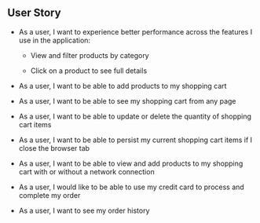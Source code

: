 ## User Story
* As a user, I want to experience better performance across the features I use in the application:

  * View and filter products by category

  * Click on a product to see full details

* As a user, I want to be able to add products to my shopping cart

* As a user, I want to be able to see my shopping cart from any page

* As a user, I want to be able to update or delete the quantity of shopping cart items

* As a user, I want to be able to persist my current shopping cart items if I close the browser tab

* As a user, I want to be able to view and add products to my shopping cart with or without a network connection

* As a user, I would like to be able to use my credit card to process and complete my order

* As a user, I want to see my order history